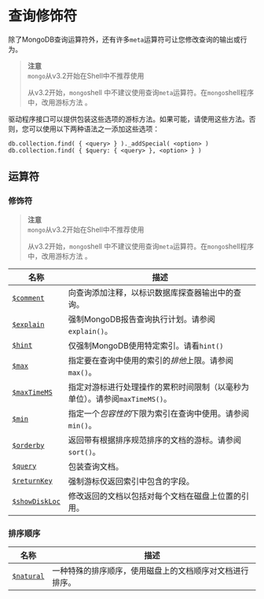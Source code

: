 # [ ](#)查询修饰符

[]()

除了MongoDB查询运算符外，还有许多`meta`运算符可让您修改查询的输出或行为。

> **注意**<br />
> `mongo`从v3.2开始在Shell中不推荐使用
>
> 从v3.2开始，`mongo`shell 中不建议使用查询`meta`运算符。在`mongo`shell程序中，改用游标方法 。

驱动程序接口可以提供包装这些选项的游标方法。如果可能，请使用这些方法。否则，您可以使用以下两种语法之一添加这些选项：

```
db.collection.find( { <query> } )._addSpecial( <option> )
db.collection.find( { $query: { <query> }, <option> } )
```

## 运算符

### 修饰符

> **注意**<br />
> `mongo`从v3.2开始在Shell中不推荐使用
>
> 从v3.2开始，`mongo`shell 中不建议使用查询`meta`运算符。在`mongo`shell程序中，改用游标方法 。

| 名称               | 描述                                                         |
| ------------------ | ------------------------------------------------------------ |
| [`$comment`]()     | 向查询添加注释，以标识数据库探查器输出中的查询。             |
| [`$explain`]()     | 强制MongoDB报告查询执行计划。请参阅`explain()`。             |
| [`$hint`]()        | 仅强制MongoDB使用特定索引。请看`hint()`                      |
| [`$max`]()         | 指定要在查询中使用的索引的*排他*上限。请参阅`max()`。        |
| [`$maxTimeMS`]()   | 指定对游标进行处理操作的累积时间限制（以毫秒为单位）。请参阅`maxTimeMS()`。 |
| [`$min`]()         | 指定一个*包容性的*下限为索引在查询中使用。请参阅`min()`。    |
| [`$orderby`]()     | 返回带有根据排序规范排序的文档的游标。请参阅`sort()`。       |
| [`$query`]()       | 包装查询文档。                                               |
| [`$returnKey`]()   | 强制游标仅返回索引中包含的字段。                             |
| [`$showDiskLoc`]() | 修改返回的文档以包括对每个文档在磁盘上位置的引用。           |

### 排序顺序

| 名称           | 描述                                                     |
| -------------- | -------------------------------------------------------- |
| [`$natural`]() | 一种特殊的排序顺序，使用磁盘上的文档顺序对文档进行排序。 |
